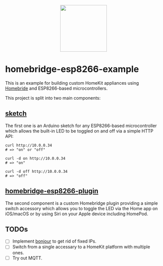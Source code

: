 <p align="center">
  <img src="https://github.com/ream88/homebridge-esp8266-example/blob/master/logo.png" height="150">
</p>

# homebridge-esp8266-example

This is an example for building custom HomeKit appliances using [Homebride](https://homebridge.io) and ESP8266-based microcontrollers.

This project is split into two main components:

## [sketch](/sketch)

The first one is an Arduino sketch for any ESP8266-based microcontroller which allows the built-in LED to be toggled on and off via a simple HTTP API:

```
curl http://10.0.0.34
# => "on" or "off"

curl -d on http://10.0.0.34
# => "on"

curl -d off http://10.0.0.34
# => "off"
```

## [homebridge-esp8266-plugin](/homebridge-esp8266-plugin)

The second component is a custom Homebridge plugin providing a simple switch accessory which allows you to toggle the LED via  the Home app on iOS/macOS or by using Siri on your Apple device including HomePod.

## TODOs

- [ ] Implement [bonjour](https://www.npmjs.com/package/bonjour) to get rid of fixed IPs.
- [ ] Switch from a single accessary to a HomeKit platform with multiple ones.
- [ ] Try out MQTT.
